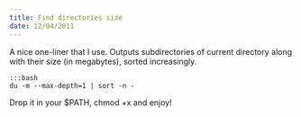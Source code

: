 ```yaml
---
title: Find directories size
date: 12/04/2011
---
```


A nice one-liner that I use. Outputs subdirectories of current directory along with their size (in megabytes), sorted increasingly.

    :::bash
    du -m --max-depth=1 | sort -n -

Drop it in your $PATH, chmod +x and enjoy!
